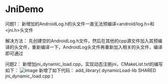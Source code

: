 # JniDemo
问题1：
新增加的AndroidLog.h的头文件一直无法预编译<android/log.h>和<jni.h>头文件

解决方法：
先创建空的AndroidLog.h文件，然后在其他的cpp源文件加入其预编译的头文件，重新编译一下，AndroidLog头文件再重新加入相关的头文件，编译即可通过

问题2：
新增加jni_dynamic_load.cpp，实现动态注册jni，CMakeList.txt的编写如下：
![image](https://user-images.githubusercontent.com/8243494/147808634-6dc02c34-a8b1-46dc-97dc-3267d267f3c4.png)
新增了如下代码：
add_library(
        dynamicLoad-lib
        SHARED
        jni_dynamic_load.cpp
)
